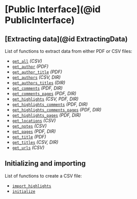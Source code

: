 # [Public Interface](@id PublicInterface)

## [Extracting data](@id ExtractingData)

List of functions to extract data from either PDF or CSV files:
- [`get_all`](@ref) _(CSV)_
- [`get_author`](@ref) _(PDF)_
- [`get_author_title`](@ref) _(PDF)_
- [`get_authors`](@ref) _(CSV, DIR)_
- [`get_authors_titles`](@ref) _(DIR)_
- [`get_comments`](@ref) _(PDF, DIR)_
- [`get_comments_pages`](@ref) _(PDF, DIR)_
- [`get_highlights`](@ref) _(CSV, PDF, DIR)_
- [`get_highlights_comments`](@ref) _(PDF, DIR)_
- [`get_highlights_comments_pages`](@ref) _(PDF, DIR)_
- [`get_highlights_pages`](@ref) _(PDF, DIR)_
- [`get_locations`](@ref) _(CSV)_
- [`get_notes`](@ref) _(CSV)_
- [`get_pages`](@ref) _(PDF, DIR)_
- [`get_title`](@ref) _(PDF)_
- [`get_titles`](@ref) _(CSV, DIR)_
- [`get_urls`](@ref) _(CSV)_

## Initializing and importing

List of functions to create a CSV file:
- [`import_highlights`](@ref)
- [`initialize`](@ref)
